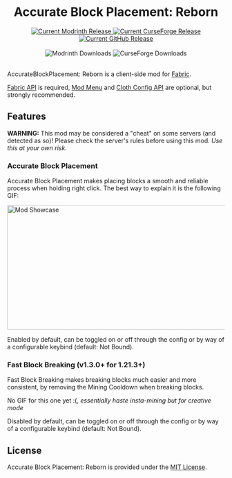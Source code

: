 <h1 align="center">Accurate Block Placement: Reborn</h1>

<p align="center">
<a href="https://modrinth.com/mod/accurate-block-placement-reborn">
<img alt="Current Modrinth Release" src="https://img.shields.io/modrinth/v/kzwxhsjp?style=for-the-badge&logo=modrinth"/>
</a>
<a href="https://www.curseforge.com/minecraft/mc-mods/accurate-block-placement-reborn">
<img alt="Current CurseForge Release" src="https://img.shields.io/curseforge/v/886719?style=for-the-badge&logo=curseforge"/>
</a>
<a href="https://github.com/hschwar/AccurateBlockPlacement-Reborn/releases">
<img alt="Current GitHub Release" src="https://img.shields.io/github/v/release/hschwar/AccurateBlockPlacement-Reborn?label=VERSION&style=for-the-badge&logo=github"/>
</a>
<br/><br/>
<a>
<img alt="Modrinth Downloads" src="https://img.shields.io/modrinth/dt/kzwxhsjp?style=for-the-badge&logo=modrinth"/>
</a>
<a>
<img alt="CurseForge Downloads" src="https://img.shields.io/curseforge/dt/886719?style=for-the-badge&logo=curseforge"/>
</a>
<br/><br/>
</p>

AccurateBlockPlacement: Reborn is a client-side mod for [Fabric](https://fabricmc.net).

[Fabric API](https://modrinth.com/mod/fabric-api) is required, [Mod Menu](https://modrinth.com/mod/modmenu) and [Cloth Config API](https://modrinth.com/mod/cloth-config) are optional, but strongly recommended.

## Features
**WARNING:** This mod may be considered a "cheat" on some servers (and detected as so)! Please check the server's rules before using this mod. _Use this at your own risk._

### Accurate Block Placement
Accurate Block Placement makes placing blocks a smooth and reliable process when holding right click. The best way to explain it is the following GIF:

<img alt="Mod Showcase" src="https://cdn-raw.modrinth.com/data/kzwxhsjp/images/94a4de623aca8c5afdc07edca76ed663127d93b2.gif" width="512" height="288" />

Enabled by default, can be toggled on or off through the config or by way of a configurable keybind (default: Not Bound).

### Fast Block Breaking (v1.3.0+ for 1.21.3+)
Fast Block Breaking makes breaking blocks much easier and more consistent, by removing the Mining Cooldown when breaking blocks.

No GIF for this one yet :(, _essentially haste insta-mining but for creative mode_

Disabled by default, can be toggled on or off through the config or by way of a configurable keybind (default: Not Bound).

## License
Accurate Block Placement: Reborn is provided under the [MIT License](https://github.com/hschwar/AccurateBlockPlacement-Reborn/blob/main/LICENSE).
